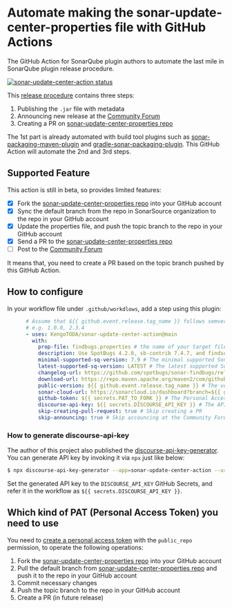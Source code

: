 # Automate making the sonar-update-center-properties file with GitHub Actions

The GitHub Action for SonarQube plugin authors to automate the last mile in SonarQube plugin release procedure.

<a href="https://github.com/KengoTODA/sonar-update-center-action/actions"><img alt="sonar-update-center-action status" src="https://github.com/KengoTODA/sonar-update-center-action/workflows/build-test/badge.svg"></a>

This [release procedure](https://community.sonarsource.com/t/deploying-to-the-marketplace/35236) contains three steps:

1. Publishing the `.jar` file with metadata
2. Announcing new release at the [Community Forum](https://community.sonarsource.com/c/plugins)
3. Creating a PR on [sonar-update-center-properties repo](https://github.com/SonarSource/sonar-update-center-properties)

The 1st part is already automated with build tool plugins such as [sonar-packaging-maven-plugin](https://github.com/SonarSource/sonar-packaging-maven-plugin) and [gradle-sonar-packaging-plugin](https://github.com/iwarapter/gradle-sonar-packaging-plugin). This GitHub Action will automate the 2nd and 3rd steps.

## Supported Feature

This action is still in beta, so provides limited features:

- [x] Fork the [sonar-update-center-properties repo](https://github.com/SonarSource/sonar-update-center-properties) into your GitHub account
- [x] Sync the default branch from the repo in SonarSource organization to the repo in your GitHub account
- [x] Update the properties file, and push the topic branch to the repo in your GitHub account
- [x] Send a PR to the [sonar-update-center-properties repo](https://github.com/SonarSource/sonar-update-center-properties)
- [ ] Post to the [Community Forum](https://community.sonarsource.com/c/plugins)

It means that, you need to create a PR based on the topic branch pushed by this GitHub Action.

## How to configure

In your workflow file under `.github/workdlows`, add a step using this plugin:

```yml
      # Assume that ${{ github.event.release.tag_name }} follows semver2 and has no 'v' prefix
      # e.g. 1.0.0, 2.3.4
      - uses: KengoTODA/sonar-update-center-action@main
        with:
          prop-file: findbugs.properties # the name of your target file
          description: Use SpotBugs 4.2.0, sb-contrib 7.4.7, and findsecbugs 1.11.0 # The description of your release
          minimal-supported-sq-version: 7.9 # The minimal supported SonarQube version
          latest-supported-sq-version: LATEST # The latest supported SonarQube version, default is 'LATEST'
          changelog-url: https://github.com/spotbugs/sonar-findbugs/releases/tag/${{ github.event.release.tag_name }} # The URL of changelog for your release
          download-url: https://repo.maven.apache.org/maven2/com/github/spotbugs/sonar-findbugs-plugin/${{ github.event.release.tag_name }}/sonar-findbugs-plugin-${{ github.event.release.tag_name }}.jar # The URL to download your plugin
          public-version: ${{ github.event.release.tag_name }} # The version to publish
          sonar-cloud-url: https://sonarcloud.io/dashboard?branch=${{ github.event.release.tag_name }}&id=com.github.spotbugs%3Asonar-findbugs-plugin # The URL of SQ analysis result
          github-token: ${{ secrets.PAT_TO_FORK }} # The Personal Access Token
          discourse-api-key: ${{ secrets.DISCOURSE_API_KEY }} # The API key for https://community.sonarsource.com/
          skip-creating-pull-request: true # Skip creating a PR
          skip-announcing: true # Skip accouncing at the Community Forum
```

### How to generate discourse-api-key

The author of this project also published the [discourse-api-key-generator](https://github.com/KengoTODA/discourse-api-key-generator). You can generate API key by invoking it via `npx` just like below:

```sh
$ npx discourse-api-key-generator --app=sonar-update-center-action --url=https://community.sonarsource.com
```

Set the generated API key to the `DISCOURSE_API_KEY` GitHub Secrets, and refer it in the workflow as `${{ secrets.DISCOURSE_API_KEY }}`.

## Which kind of PAT (Personal Access Token) you need to use

You need to [create a personal access token](https://docs.github.com/en/free-pro-team@latest/github/authenticating-to-github/creating-a-personal-access-token) with the `public_repo` permission, to operate the following operations:

1. Fork the [sonar-update-center-properties repo](https://github.com/SonarSource/sonar-update-center-properties) into your GitHub account
2. Pull the default branch from [sonar-update-center-properties repo](https://github.com/SonarSource/sonar-update-center-properties) and push it to the repo in your GitHub account
3. Commit necessary changes
4. Push the topic branch to the repo in your GitHub account
5. Create a PR (in future release)
